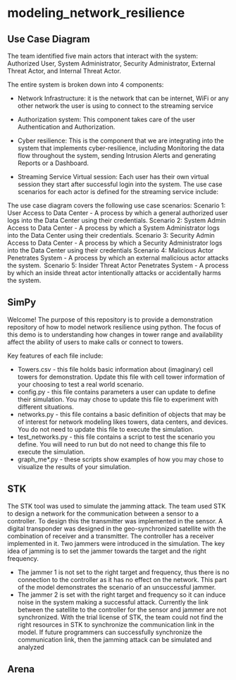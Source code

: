 # modeling_network_resilience
## Use Case Diagram
The team identified five main actors that interact with the system: Authorized User, System Administrator, Security Administrator, External Threat Actor, and Internal Threat Actor. 

The entire system is broken down into 4 components: 

* Network Infrastructure:  it is the network that can be internet, WiFi or any other network the user is using to connect to the streaming service 

* Authorization system: This component takes care of the user Authentication and Authorization. 

* Cyber resilience: This is the component that we are integrating into the system that implements cyber-resilience, including Monitoring the data flow throughout the system, sending Intrusion Alerts and generating Reports or a Dashboard.  

* Streaming Service Virtual session: Each user has their own virtual session they start after  successful login into the system. 
The use case scenarios for each actor is defined for the streaming service include:  

The use case diagram covers the following use case scenarios:
Scenario 1: User Access to Data Center - A process by which a general authorized user logs into the Data Center using their credentials.
Scenario 2: System Admin Access to Data Center - A process by which a System Administrator logs into the Data Center using their credentials. 
Scenario 3: Security Admin Access to Data Center - A process by which a Security Administrator logs into the Data Center using their credentials 
Scenario 4: Malicious Actor Penetrates System - A process by which an external malicious actor attacks the system.  
Scenario 5: Insider Threat Actor Penetrates System - A process by which an inside threat actor intentionally attacks or accidentally harms the system.  

## SimPy

Welcome! The purpose of this repository is to provide a demonstration repository of how to model network resilience using python. The focus of this demo is to understanding how changes in tower range and availability affect the ability of users to make calls or connect to towers. 

Key features of each file include: 
* Towers.csv - this file holds basic information about (imaginary) cell towers for demonstration. Update this file with cell tower information of your choosing to test a real world scenario. 
* config.py - this file contains parameters a user can update to define their simulation. You may chose to update this file to experiment with different situations. 
* networks.py - this file contains a basic definition of objects that may be of interest for network modeling likes towers, data centers, and devices. You do not need to update this file to execute the simulation.
* test_networks.py - this file contains a script to test the scenario you define. You will need to run but do not need to change this file to execute the simulation.
* graph_me*.py - these scripts show examples of how you may chose to visualize the results of your simulation. 

## STK
The STK tool was used to simulate the jamming attack. The team used STK to design a network for the communication between a sensor to a controller. To design this the transmitter was implemented in the sensor. A digital transponder was designed in the geo-synchronized satellite with the combination of receiver and a transmitter. The controller has a receiver implemented in it. 
Two jammers were introduced in the simulation. The key idea of jamming is to set the jammer towards the target and the right frequency. 
 * The jammer 1 is not set to the right target and frequency, thus there is no connection to the controller as it has no effect on the network. This part of the model demonstrates the scenario of an unsuccessful jammer. 
 * The jammer 2 is set with the right target and frequency so it can induce noise in the system making a successful attack. Currently the link between the satellite to the controller for the sensor and jammer are not synchronized. With the trial license of STK, the team could not find the right resources in STK to synchronize the communication link in the model. If future programmers can successfully synchronize the communication link, then the jamming attack can be simulated and analyzed

## Arena
